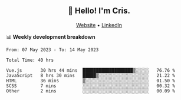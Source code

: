 
<h2 align="center">👋 Hello! I'm Cris.</h2>
<p align="center">
  <a href="https://www.criscunas.dev">Website</a> •
  <a href="https://www.linkedin.com/in/cristophercunas/">LinkedIn</a> 
</p>


📊 **Weekly development breakdown**
<!--START_SECTION:waka-->

```text
From: 07 May 2023 - To: 14 May 2023

Total Time: 40 hrs

Vue.js       30 hrs 44 mins  ███████████████████▒░░░░░   76.76 %
JavaScript   8 hrs 30 mins   █████▒░░░░░░░░░░░░░░░░░░░   21.22 %
HTML         36 mins         ▒░░░░░░░░░░░░░░░░░░░░░░░░   01.50 %
SCSS         7 mins          ░░░░░░░░░░░░░░░░░░░░░░░░░   00.32 %
Other        2 mins          ░░░░░░░░░░░░░░░░░░░░░░░░░   00.09 %
```

<!--END_SECTION:waka-->
